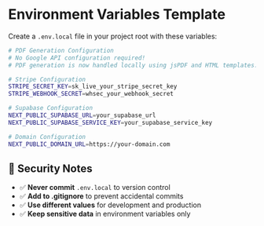 # Environment Variables Template

Create a `.env.local` file in your project root with these variables:

```bash
# PDF Generation Configuration
# No Google API configuration required!
# PDF generation is now handled locally using jsPDF and HTML templates.

# Stripe Configuration
STRIPE_SECRET_KEY=sk_live_your_stripe_secret_key
STRIPE_WEBHOOK_SECRET=whsec_your_webhook_secret

# Supabase Configuration
NEXT_PUBLIC_SUPABASE_URL=your_supabase_url
NEXT_PUBLIC_SUPABASE_SERVICE_KEY=your_supabase_service_key

# Domain Configuration
NEXT_PUBLIC_DOMAIN_URL=https://your-domain.com
```

## 🔐 **Security Notes**

- ✅ **Never commit** `.env.local` to version control
- ✅ **Add to .gitignore** to prevent accidental commits
- ✅ **Use different values** for development and production
- ✅ **Keep sensitive data** in environment variables only
